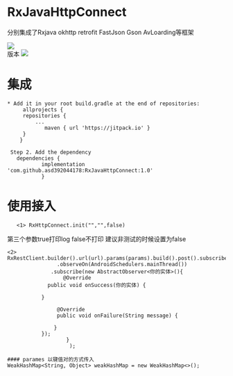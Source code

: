# RxJavaHttpConnect
分别集成了Rxjava okhttp retrofit FastJson Gson AvLoarding等框架
 
 
![](https://github.com/guodongxiaren/ImageCache/raw/master/Logo/foryou.gif)  
版本 [![](https://jitpack.io/v/asd392044178/RxJavaHttpConnect.svg)](https://jitpack.io/#asd392044178/RxJavaHttpConnect)
# 集成
```  
* Add it in your root build.gradle at the end of repositories:
 	 allprojects {
	 repositories {
		 ...
		 	maven { url 'https://jitpack.io' }
	 }
    }
 ```   
 
 
  
   ```  
    Step 2. Add the dependency
	  dependencies {
	          implementation 'com.github.asd392044178:RxJavaHttpConnect:1.0'
              } 
   ``` 

 
 
 
# 使用接入

  ``` 	 <1> RxHttpConnect.init("","",false) ``` 
 
 第三个参数true打印log false不打印 建议非测试的时候设置为false
  
 
 ```  
<2> RxRestClient.builder().url(url).params(params).build().post().subscribeOn(Schedulers.io())
                 .observeOn(AndroidSchedulers.mainThread())
               .subscribe(new AbstractObserver<你的实体>(){
                   @Override
              public void onSuccess(你的实体) {
           
            }

                 @Override
                 public void onFailure(String message) {
    
                }
            });
                    }
                     );   
   ``` 
    #### parames 以键值对的方式传入
    WeakHashMap<String, Object> weakHashMap = new WeakHashMap<>();   
    
              
           
